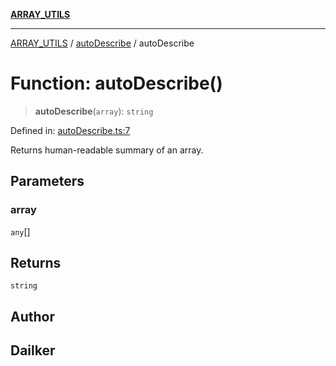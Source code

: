 [**ARRAY_UTILS**](../../README.md)

***

[ARRAY_UTILS](../../README.md) / [autoDescribe](../README.md) / autoDescribe

# Function: autoDescribe()

> **autoDescribe**(`array`): `string`

Defined in: [autoDescribe.ts:7](https://github.com/dailker/everyutil/blob/d23995f7a19ece1a6ce5b53178b9a1040d0b558e/src/array/autoDescribe.ts#L7)

Returns human-readable summary of an array.

## Parameters

### array

`any`[]

## Returns

`string`

## Author

## Dailker
